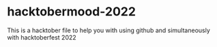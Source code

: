 # hacktobermood-2022
This is a hacktober file to help you with using github and simultaneously with hacktoberfest 2022
